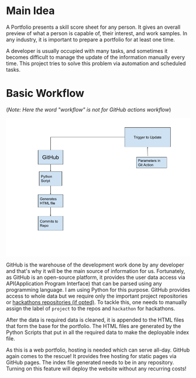 # Main Idea
A Portfolio presents a skill score sheet for any person. It gives an overall preview of what a person is capable of, their interest, and work samples. In any industry, it is important to prepare a portfolio for at least one time. 

A developer is usually occupied with many tasks, and sometimes it becomes difficult to manage the update of the information manually every time. This project tries to solve this problem via automation and scheduled tasks.

# Basic Workflow
(_Note: Here the word "workflow" is not for GitHub actions workflow_)

<div align="center"> <img src="./images/workflow.png" align="center"> </div>

GitHub is the warehouse of the development work done by any developer and that's why it will be the main source of information for us. Fortunately, as GitHub is an open-source platform, it provides the user data access via API(Application Program Interface) that can be parsed using any programming language. I am using Python for this purpose. GitHub provides access to whole data but we require only the important project repositories or [hackathons repositories (if opted)](./pages/Git-Actions-Parameters). To tackle this, one needs to manually assign the label of `project` to the repos and `hackathon` for hackathons.

After the data is required data is cleaned, it is appended to the HTML files that form the base for the portfolio. The HTML files are generated by the Python Scripts that put in all the required data to make the deployable index file.

As this is a web portfolio, hosting is needed which can serve all-day. GitHub again comes to the rescue! It provides free hosting for static pages via GitHub pages. The index file generated needs to be in any repository. Turning on this feature will deploy the website without any recurring costs! 
